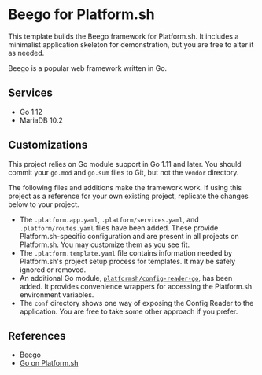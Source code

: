 # Beego for Platform.sh

This template builds the Beego framework for Platform.sh.  It includes a minimalist application skeleton for demonstration, but you are free to alter it as needed.

Beego is a popular web framework written in Go.

## Services

* Go 1.12
* MariaDB 10.2

## Customizations

This project relies on Go module support in Go 1.11 and later.  You should commit your `go.mod` and `go.sum` files to Git, but not the `vendor` directory.

The following files and additions make the framework work.  If using this project as a reference for your own existing project, replicate the changes below to your project.

* The `.platform.app.yaml`, `.platform/services.yaml`, and `.platform/routes.yaml` files have been added.  These provide Platform.sh-specific configuration and are present in all projects on Platform.sh.  You may customize them as you see fit.
* The `.platform.template.yaml` file contains information needed by Platform.sh's project setup process for templates.  It may be safely ignored or removed.
* An additional Go module, [`platformsh/config-reader-go`](https://github.com/platformsh/config-reader-go), has been added.  It provides convenience wrappers for accessing the Platform.sh environment variables.
* The `conf` directory shows one way of exposing the Config Reader to the application.  You are free to take some other approach if you prefer.

## References

* [Beego](https://beego.me/)
* [Go on Platform.sh](https://docs.platform.sh/languages/go.html)
